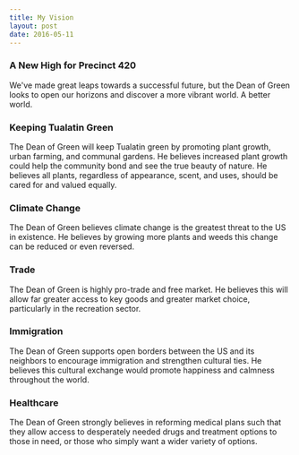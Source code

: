 ```yaml
---
title: My Vision
layout: post
date: 2016-05-11
---
```


### A New High for Precinct 420

We've made great leaps towards a successful future, but the Dean of Green looks to open our horizons and discover a more vibrant world. A better world. 

### Keeping Tualatin Green

The Dean of Green will keep Tualatin green by promoting plant growth, urban farming, and communal gardens. He believes increased plant growth could help the community bond and see the true beauty of nature. He believes all plants, regardless of appearance, scent, and uses, should be cared for and valued equally.

### Climate Change
The Dean of Green believes climate change is the greatest threat to the US in existence. He believes by growing more plants and weeds this change can be reduced or even reversed.

### Trade
The Dean of Green is highly pro-trade and free market. He believes this will allow far greater access to key goods and greater market choice, particularly in the recreation sector.

### Immigration
The Dean of Green supports open borders between the US and its neighbors to encourage immigration and strengthen cultural ties. He believes this cultural exchange would promote happiness and calmness throughout the world.

### Healthcare
The Dean of Green strongly believes in reforming medical plans such that they allow access to desperately needed drugs and treatment options to those in need, or those who simply want a wider variety of options. 